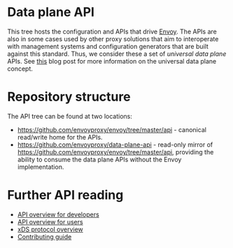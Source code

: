# Data plane API

This tree hosts the configuration and APIs that drive [Envoy](https://www.envoyproxy.io/). The
APIs are also in some cases used by other proxy solutions that aim to interoperate with management
systems and configuration generators that are built against this standard. Thus, we consider these a
set of *universal data plane* APIs. See [this](https://medium.com/@mattklein123/the-universal-data-plane-api-d15cec7a)
blog post for more information on the universal data plane concept.

# Repository structure

The API tree can be found at two locations:
* https://github.com/envoyproxy/envoy/tree/master/api - canonical read/write home for the APIs.
* https://github.com/envoyproxy/data-plane-api - read-only mirror of
  https://github.com/envoyproxy/envoy/tree/master/api, providing the ability to consume the data
  plane APIs without the Envoy implementation.

# Further API reading

* [API overview for developers](API_OVERVIEW.md)
* [API overview for users](https://www.envoyproxy.io/docs/envoy/latest/configuration/overview/v2_overview#)
* [xDS protocol overview](xds_protocol.rst)
* [Contributing guide](CONTRIBUTING.md)
